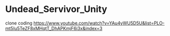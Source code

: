 # Undead_Servivor_Unity
clone coding 
https://www.youtube.com/watch?v=YAu4yWU5D5U&list=PLO-mt5Iu5TeZF8xMHqtT_DhAPKmjF6i3x&index=3
